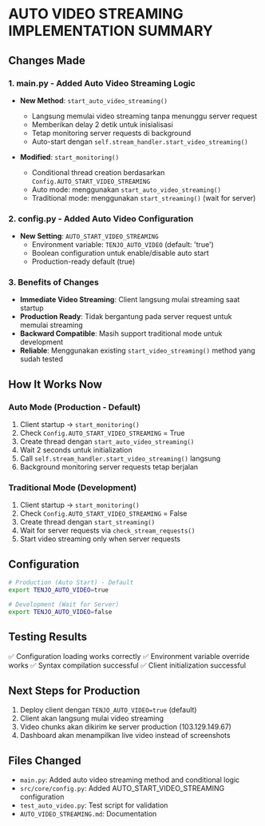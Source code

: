 # AUTO VIDEO STREAMING IMPLEMENTATION SUMMARY

## Changes Made

### 1. main.py - Added Auto Video Streaming Logic
- **New Method**: `start_auto_video_streaming()` 
  - Langsung memulai video streaming tanpa menunggu server request
  - Memberikan delay 2 detik untuk inisialisasi
  - Tetap monitoring server requests di background
  - Auto-start dengan `self.stream_handler.start_video_streaming()`

- **Modified**: `start_monitoring()` 
  - Conditional thread creation berdasarkan `Config.AUTO_START_VIDEO_STREAMING`
  - Auto mode: menggunakan `start_auto_video_streaming()`
  - Traditional mode: menggunakan `start_streaming()` (wait for server)

### 2. config.py - Added Auto Video Configuration
- **New Setting**: `AUTO_START_VIDEO_STREAMING`
  - Environment variable: `TENJO_AUTO_VIDEO` (default: 'true')
  - Boolean configuration untuk enable/disable auto start
  - Production-ready default (true)

### 3. Benefits of Changes
- **Immediate Video Streaming**: Client langsung mulai streaming saat startup
- **Production Ready**: Tidak bergantung pada server request untuk memulai streaming
- **Backward Compatible**: Masih support traditional mode untuk development
- **Reliable**: Menggunakan existing `start_video_streaming()` method yang sudah tested

## How It Works Now

### Auto Mode (Production - Default)
1. Client startup → `start_monitoring()`
2. Check `Config.AUTO_START_VIDEO_STREAMING` = True
3. Create thread dengan `start_auto_video_streaming()`
4. Wait 2 seconds untuk initialization
5. Call `self.stream_handler.start_video_streaming()` langsung
6. Background monitoring server requests tetap berjalan

### Traditional Mode (Development)
1. Client startup → `start_monitoring()`
2. Check `Config.AUTO_START_VIDEO_STREAMING` = False
3. Create thread dengan `start_streaming()`
4. Wait for server requests via `check_stream_requests()`
5. Start video streaming only when server requests

## Configuration
```bash
# Production (Auto Start) - Default
export TENJO_AUTO_VIDEO=true

# Development (Wait for Server)
export TENJO_AUTO_VIDEO=false
```

## Testing Results
✅ Configuration loading works correctly
✅ Environment variable override works
✅ Syntax compilation successful
✅ Client initialization successful

## Next Steps for Production
1. Deploy client dengan `TENJO_AUTO_VIDEO=true` (default)
2. Client akan langsung mulai video streaming
3. Video chunks akan dikirim ke server production (103.129.149.67)
4. Dashboard akan menampilkan live video instead of screenshots

## Files Changed
- `main.py`: Added auto video streaming method and conditional logic
- `src/core/config.py`: Added AUTO_START_VIDEO_STREAMING configuration
- `test_auto_video.py`: Test script for validation
- `AUTO_VIDEO_STREAMING.md`: Documentation
